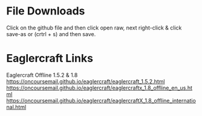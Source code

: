 # File Downloads
Click on the github file and then click open raw, next right-click & click save-as or (crtrl + s) and then save.

# Eaglercraft Links
Eaglercraft Offline 1.5.2 &amp; 1.8 https://oncoursemail.github.io/eaglercraft/eaglercraft_1.5.2.html https://oncoursemail.github.io/eaglercraft/eaglercraftx_1.8_offline_en_us.html https://oncoursemail.github.io/eaglercraft/eaglercraftX_1.8_offline_international.html
